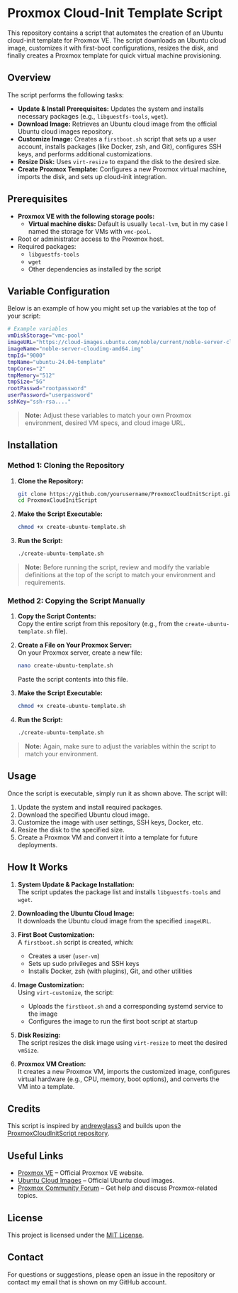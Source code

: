 # Proxmox Cloud-Init Template Script

This repository contains a script that automates the creation of an Ubuntu cloud-init template for Proxmox VE. The script downloads an Ubuntu cloud image, customizes it with first-boot configurations, resizes the disk, and finally creates a Proxmox template for quick virtual machine provisioning.

## Overview

The script performs the following tasks:

- **Update & Install Prerequisites:** Updates the system and installs necessary packages (e.g., `libguestfs-tools`, `wget`).
- **Download Image:** Retrieves an Ubuntu cloud image from the official Ubuntu cloud images repository.
- **Customize Image:** Creates a `firstboot.sh` script that sets up a user account, installs packages (like Docker, zsh, and Git), configures SSH keys, and performs additional customizations.
- **Resize Disk:** Uses `virt-resize` to expand the disk to the desired size.
- **Create Proxmox Template:** Configures a new Proxmox virtual machine, imports the disk, and sets up cloud-init integration.

## Prerequisites

- **Proxmox VE with the following storage pools:**
  - **Virtual machine disks:** Default is usually `local-lvm`, but in my case I named the storage for VMs with `vmc-pool`.
- Root or administrator access to the Proxmox host.
- Required packages:
  - `libguestfs-tools`
  - `wget`
  - Other dependencies as installed by the script

## Variable Configuration
Below is an example of how you might set up the variables at the top of your script:

```bash
# Example variables
vmDiskStorage="vmc-pool"
imageURL="https://cloud-images.ubuntu.com/noble/current/noble-server-cloudimg-amd64.img"
imageName="noble-server-cloudimg-amd64.img"
tmpId="9000"
tmpName="ubuntu-24.04-template"
tmpCores="2"
tmpMemory="512"
tmpSize="5G"
rootPasswd="rootpassword"
userPassword="userpassword"
sshKey="ssh-rsa...."
```

> **Note:** Adjust these variables to match your own Proxmox environment, desired VM specs, and cloud image URL.

## Installation

### Method 1: Cloning the Repository

1. **Clone the Repository:**

   ```bash
   git clone https://github.com/yourusername/ProxmoxCloudInitScript.git
   cd ProxmoxCloudInitScript
   ```

2. **Make the Script Executable:**

   ```bash
   chmod +x create-ubuntu-template.sh
   ```

3. **Run the Script:**

   ```bash
   ./create-ubuntu-template.sh
   ```

> **Note:** Before running the script, review and modify the variable definitions at the top of the script to match your environment and requirements.

### Method 2: Copying the Script Manually

1. **Copy the Script Contents:**  
   Copy the entire script from this repository (e.g., from the `create-ubuntu-template.sh` file).

2. **Create a File on Your Proxmox Server:**  
   On your Proxmox server, create a new file:

   ```bash
   nano create-ubuntu-template.sh
   ```

   Paste the script contents into this file.

3. **Make the Script Executable:**

   ```bash
   chmod +x create-ubuntu-template.sh
   ```

4. **Run the Script:**

   ```bash
   ./create-ubuntu-template.sh
   ```

> **Note:** Again, make sure to adjust the variables within the script to match your environment.

## Usage

Once the script is executable, simply run it as shown above. The script will:

1. Update the system and install required packages.
2. Download the specified Ubuntu cloud image.
3. Customize the image with user settings, SSH keys, Docker, etc.
4. Resize the disk to the specified size.
5. Create a Proxmox VM and convert it into a template for future deployments.

## How It Works

1. **System Update & Package Installation:**  
   The script updates the package list and installs `libguestfs-tools` and `wget`.

2. **Downloading the Ubuntu Cloud Image:**  
   It downloads the Ubuntu cloud image from the specified `imageURL`.

3. **First Boot Customization:**  
   A `firstboot.sh` script is created, which:
   - Creates a user (`user-vm`)
   - Sets up sudo privileges and SSH keys
   - Installs Docker, zsh (with plugins), Git, and other utilities

4. **Image Customization:**  
   Using `virt-customize`, the script:
   - Uploads the `firstboot.sh` and a corresponding systemd service to the image
   - Configures the image to run the first boot script at startup

5. **Disk Resizing:**  
   The script resizes the disk image using `virt-resize` to meet the desired `vmSize`.

6. **Proxmox VM Creation:**  
   It creates a new Proxmox VM, imports the customized image, configures virtual hardware (e.g., CPU, memory, boot options), and converts the VM into a template.

## Credits

This script is inspired by [andrewglass3](https://github.com/andrewglass3) and builds upon the [ProxmoxCloudInitScript repository](https://github.com/andrewglass3/ProxmoxCloudInitScript).

## Useful Links

- [Proxmox VE](https://proxmox.com/en/) – Official Proxmox VE website.
- [Ubuntu Cloud Images](https://cloud-images.ubuntu.com/) – Official Ubuntu cloud images.
- [Proxmox Community Forum](https://forum.proxmox.com/) – Get help and discuss Proxmox-related topics.

## License

This project is licensed under the [MIT License](LICENSE).

## Contact

For questions or suggestions, please open an issue in the repository or contact my email that is shown on my GitHub account.
